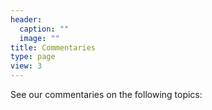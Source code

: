 ```yaml
---
header:
  caption: ""
  image: ""
title: Commentaries
type: page
view: 3
---
```


See our commentaries on the following topics:


